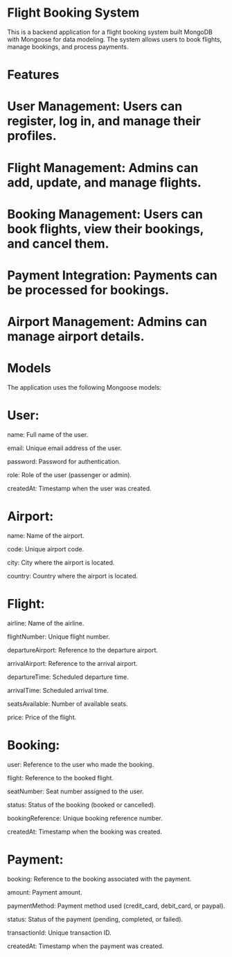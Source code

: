 # Flight Booking System
This is a backend application for a flight booking system built MongoDB with Mongoose for data modeling. The system allows users to book flights, manage bookings, and process payments.

# Features
# User Management: Users can register, log in, and manage their profiles.

# Flight Management: Admins can add, update, and manage flights.

# Booking Management: Users can book flights, view their bookings, and cancel them.

# Payment Integration: Payments can be processed for bookings.

# Airport Management: Admins can manage airport details.

# Models
The application uses the following Mongoose models:

# User:

name: Full name of the user.

email: Unique email address of the user.

password: Password for authentication.

role: Role of the user (passenger or admin).

createdAt: Timestamp when the user was created.

# Airport:

name: Name of the airport.

code: Unique airport code.

city: City where the airport is located.

country: Country where the airport is located.

# Flight:

airline: Name of the airline.

flightNumber: Unique flight number.

departureAirport: Reference to the departure airport.

arrivalAirport: Reference to the arrival airport.

departureTime: Scheduled departure time.

arrivalTime: Scheduled arrival time.

seatsAvailable: Number of available seats.

price: Price of the flight.

# Booking:

user: Reference to the user who made the booking.

flight: Reference to the booked flight.

seatNumber: Seat number assigned to the user.

status: Status of the booking (booked or cancelled).

bookingReference: Unique booking reference number.

createdAt: Timestamp when the booking was created.

# Payment:

booking: Reference to the booking associated with the payment.

amount: Payment amount.

paymentMethod: Payment method used (credit_card, debit_card, or paypal).

status: Status of the payment (pending, completed, or failed).

transactionId: Unique transaction ID.

createdAt: Timestamp when the payment was created.

